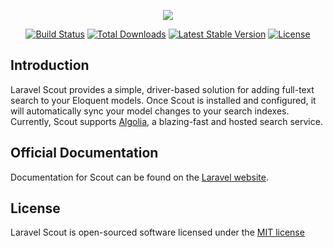 <p align="center"><img src="https://laravel.com/assets/img/components/logo-scout.svg"></p>

<p align="center">
<a href="https://travis-ci.org/laravel/scout"><img src="https://travis-ci.org/laravel/scout.svg" alt="Build Status"></a>
<a href="https://packagist.org/packages/laravel/scout"><img src="https://poser.pugx.org/laravel/scout/d/total.svg" alt="Total Downloads"></a>
<a href="https://packagist.org/packages/laravel/scout"><img src="https://poser.pugx.org/laravel/scout/v/stable.svg" alt="Latest Stable Version"></a>
<a href="https://packagist.org/packages/laravel/scout"><img src="https://poser.pugx.org/laravel/scout/license.svg" alt="License"></a>
</p>

## Introduction

Laravel Scout provides a simple, driver-based solution for adding full-text search to your Eloquent models. Once Scout is installed and configured, it will automatically sync your model changes to your search indexes. Currently, Scout supports [Algolia](https://www.algolia.com/), a blazing-fast and hosted search service.

## Official Documentation

Documentation for Scout can be found on the [Laravel website](https://laravel.com/docs/scout).

## License

Laravel Scout is open-sourced software licensed under the [MIT license](https://opensource.org/licenses/MIT)
